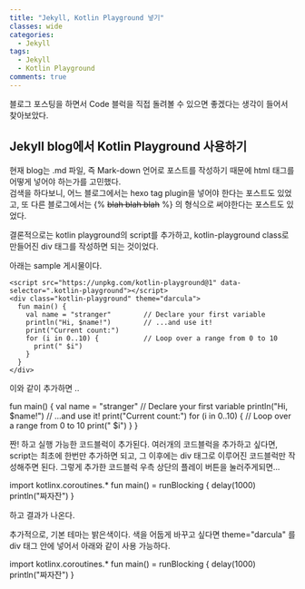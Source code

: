 ```yaml
---
title: "Jekyll, Kotlin Playground 넣기"
classes: wide
categories:
  - Jekyll
tags:
  - Jekyll
  - Kotlin Playground
comments: true
---
```


블로그 포스팅을 하면서 Code 블럭을 직접 돌려볼 수 있으면 좋겠다는 생각이 들어서 찾아보았다.

## Jekyll blog에서 Kotlin Playground 사용하기
현재 blog는 .md 파일, 즉 Mark-down 언어로 포스트를 작성하기 때문에 html 태그를 어떻게 넣어야 하는가를 고민했다.  
검색을 하다보니, 어느 블로그에서는 hexo tag plugin을 넣어야 한다는 포스트도 있었고, 또 다른 블로그에서는 {% ~~blah blah blah~~ %} 의 형식으로 써야한다는 포스트도 있었다.  

결론적으로는 kotlin playground의 script를 추가하고, kotlin-playground class로 만들어진 div 태그를 작성하면 되는 것이었다.

아래는 sample 게시물이다.

```
<script src="https://unpkg.com/kotlin-playground@1" data-selector=".kotlin-playground"></script>
<div class="kotlin-playground" theme="darcula">
  fun main() {
    val name = "stranger"        // Declare your first variable
    println("Hi, $name!")        // ...and use it!
    print("Current count:")
    for (i in 0..10) {           // Loop over a range from 0 to 10
      print(" $i")
    }
  }
</div>
```

이와 같이 추가하면 .. 

<script src="https://unpkg.com/kotlin-playground@1" data-selector=".kotlin-playground"></script>
<div class="kotlin-playground">
  fun main() {
    val name = "stranger"        // Declare your first variable
    println("Hi, $name!")        // ...and use it!
    print("Current count:")
    for (i in 0..10) {           // Loop over a range from 0 to 10
      print(" $i")
    }
  }
</div>

짠! 하고 실행 가능한 코드블럭이 추가된다.
여러개의 코드블럭을 추가하고 싶다면, script는 최초에 한번만 추가하면 되고, 그 이후에는 div 태그로 이루어진 코드블럭만 작성해주면 된다. 
그렇게 추가한 코드블럭 우측 상단의 플레이 버튼을 눌러주게되면... 

<div class="kotlin-playground">
  import kotlinx.coroutines.*
  fun main() = runBlocking {
    delay(1000)
    println("짜자잔")
  }
</div>

하고 결과가 나온다.

추가적으로, 기본 테마는 밝은색이다. 색을 어둡게 바꾸고 싶다면  theme="darcula" 를 div 태그 안에 넣어서 아래와 같이 사용 가능하다.

<div class="kotlin-playground" theme="darcula">
  import kotlinx.coroutines.*
  fun main() = runBlocking {
    delay(1000)
    println("짜자잔")
  }
</div>

